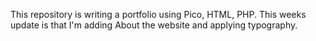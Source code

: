 This repository is writing a portfolio using Pico, HTML, PHP. This weeks update is that I'm adding About the website and applying typography.
